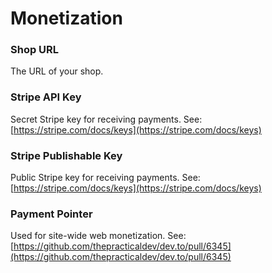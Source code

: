 # Monetization

### Shop URL

The URL of your shop.

### Stripe API Key

Secret Stripe key for receiving payments. See: [https://stripe.com/docs/keys](https://stripe.com/docs/keys)

### Stripe Publishable Key

Public Stripe key for receiving payments. See: [https://stripe.com/docs/keys](https://stripe.com/docs/keys)

### Payment Pointer

Used for site-wide web monetization. See: [https://github.com/thepracticaldev/dev.to/pull/6345](https://github.com/thepracticaldev/dev.to/pull/6345)

